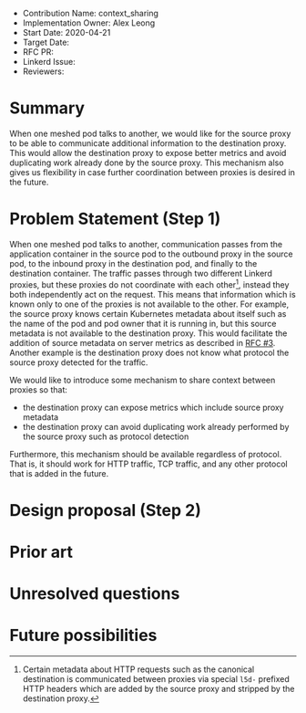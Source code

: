 - Contribution Name: context_sharing
- Implementation Owner: Alex Leong
- Start Date: 2020-04-21
- Target Date:
- RFC PR:
- Linkerd Issue:
- Reviewers:

# Summary

[summary]: #summary

When one meshed pod talks to another, we would like for the source proxy to be
able to communicate additional information to the destination proxy.  This would
allow the destination proxy to expose better metrics and avoid duplicating work
already done by the source proxy.  This mechanism also gives us flexibility in
case further coordination between proxies is desired in the future.

# Problem Statement (Step 1)

[problem-statement]: #problem-statement

When one meshed pod talks to another, communication passes from the application
container in the source pod to the outbound proxy in the source pod, to the
inbound proxy in the destination pod, and finally to the destination container.
The traffic passes through two different Linkerd proxies, but these proxies do
not coordinate with each other[^1], instead they both independently act on the
request.  This means that information which is known only to one of the proxies
is not available to the other.  For example, the source proxy knows certain
Kubernetes metadata about itself such as the name of the pod and pod owner that
it is running in, but this source metadata is not available to the destination
proxy.  This would facilitate the addition of source metadata on server metrics
as described in [RFC #3](https://github.com/linkerd/rfc/pull/15).  Another
example is the destination proxy does not know what protocol the source proxy
detected for the traffic.

[^1]: Certain metadata about HTTP requests such as the canonical destination is
communicated between proxies via special `l5d-` prefixed HTTP headers which are
added by the source proxy and stripped by the destination proxy.

We would like to introduce some mechanism to share context between proxies so
that:

* the destination proxy can expose metrics which include source proxy metadata
* the destination proxy can avoid duplicating work already performed by the
  source proxy such as protocol detection

Furthermore, this mechanism should be available regardless of protocol.  That is,
it should work for HTTP traffic, TCP traffic, and any other protocol that is
added in the future.

# Design proposal (Step 2)

[design-proposal]: #design-proposal

# Prior art

[prior-art]: #prior-art

# Unresolved questions

[unresolved-questions]: #unresolved-questions

# Future possibilities

[future-possibilities]: #future-possibilities
